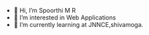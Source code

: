 - 👋 Hi, I’m Spoorthi M R
- 👀 I’m interested in Web Applications
- 🌱 I’m currently learning at JNNCE,shivamoga.

<!---
Spoorthi123456/Spoorthi123456 is a ✨ special ✨ repository because its `README.md` (this file) appears on your GitHub profile.
You can click the Preview link to take a look at your changes.
--->
